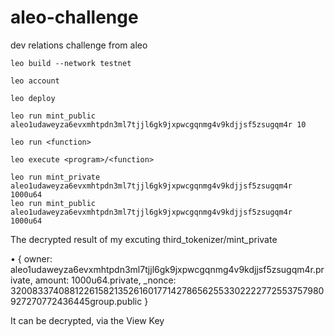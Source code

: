 # aleo-challenge

dev relations challenge from aleo

```
leo build --network testnet

leo account

leo deploy

leo run mint_public aleo1udaweyza6evxmhtpdn3ml7tjjl6gk9jxpwcgqnmg4v9kdjjsf5zsugqm4r 10

leo run <function>

leo execute <program>/<function>
```

```
leo run mint_private aleo1udaweyza6evxmhtpdn3ml7tjjl6gk9jxpwcgqnmg4v9kdjjsf5zsugqm4r 1000u64
leo run mint_public aleo1udaweyza6evxmhtpdn3ml7tjjl6gk9jxpwcgqnmg4v9kdjjsf5zsugqm4r 1000u64
```

The decrypted result of my excuting third_tokenizer/mint_private

• {
owner: aleo1udaweyza6evxmhtpdn3ml7tjjl6gk9jxpwcgqnmg4v9kdjjsf5zsugqm4r.private,
amount: 1000u64.private,
\_nonce: 3200833740881226158213526160177142786562553302222772553757980927270772436445group.public
}

It can be decrypted, via the View Key
